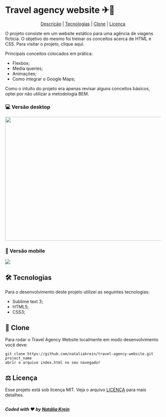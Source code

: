 # Travel agency website ✈💙
<p align="center">
 <a href="descricao">Descrição</a> | 
 <a href="#Tecnologias">Tecnologias</a> | 
 <a href="#Clone">Clone</a> |
 <a href="#Licença">Licença</a>
</p>
<id="#descricao">O projeto consiste em um website estático para uma agência de viagens fictícia. O objetivo do mesmo foi treinar os conceitos acerca de HTML e CSS.
Para visitar o projeto, clique aqui.

Principais conceitos colocados em prática:
<ul>
  <li>Flexbox;</li>
  <li>Media queries;</li>
  <li>Animações;</li>
  <li>Como integrar o Google Maps;</li>
</ul> 
Como o intuito do projeto era apenas revisar alguns conceitos básicos, optei por não utilizar a metodologia BEM.

### 💻 Versão desktop
<img src="https://j.gifs.com/5QqzzR.gif" width="850" height="400">

### 📱 Versão mobile
<img src="https://j.gifs.com/MwYVA3.gif">

## 🛠 Tecnologias
Para o desenvolvimento deste projeto utilizei as seguintes tecnologias:
<ul>
  <li>Sublime text 3;</li>
  <li>HTML5;</li>
  <li>CSS3;</li>
</ul>

## 💾 Clone
Para rodar o Travel Agency Website localmente em modo desenvolvimento você deve:
```
git clone https://github.com/nataliakrein/travel-agency-website.git project_name
abrir o arquivo index.html no seu navegador
```
## ⚖ Licença
Esse projeto está sob licença MIT. Veja o arquivo <a href="https://github.com/nataliakrein/travel-agency-website/blob/main/LICENSE">LICENÇA</a> para mais detalhes.
## 
##### Coded with ❤ by <a href="https://github.com/nataliakrein/">Natália Krein</a>
